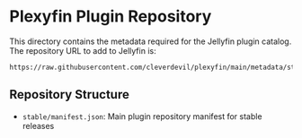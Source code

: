 # Plexyfin Plugin Repository

This directory contains the metadata required for the Jellyfin plugin catalog. The repository URL to add to Jellyfin is:

```
https://raw.githubusercontent.com/cleverdevil/plexyfin/main/metadata/stable/manifest.json
```

## Repository Structure

- `stable/manifest.json`: Main plugin repository manifest for stable releases